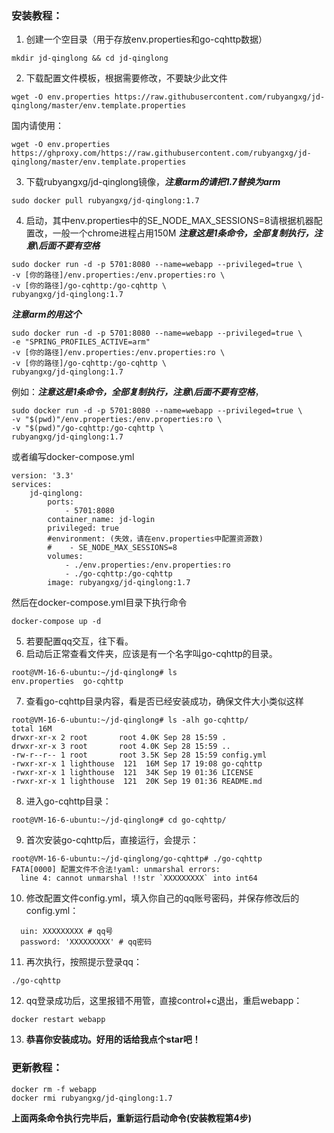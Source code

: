 ### 安装教程：
1. 创建一个空目录（用于存放env.properties和go-cqhttp数据）
```
mkdir jd-qinglong && cd jd-qinglong
```
2. 下载配置文件模板，根据需要修改，不要缺少此文件
```
wget -O env.properties https://raw.githubusercontent.com/rubyangxg/jd-qinglong/master/env.template.properties
```
国内请使用：
```
wget -O env.properties https://ghproxy.com/https://raw.githubusercontent.com/rubyangxg/jd-qinglong/master/env.template.properties
```
3. 下载rubyangxg/jd-qinglong镜像，**_注意arm的请把1.7替换为arm_**
```
sudo docker pull rubyangxg/jd-qinglong:1.7
```
4. 启动，其中env.properties中的SE_NODE_MAX_SESSIONS=8请根据机器配置改，一般一个chrome进程占用150M **_注意这是1条命令，全部复制执行，注意\后面不要有空格_**
```
sudo docker run -d -p 5701:8080 --name=webapp --privileged=true \ 
-v [你的路径]/env.properties:/env.properties:ro \ 
-v [你的路径]/go-cqhttp:/go-cqhttp \
rubyangxg/jd-qinglong:1.7
```
**_注意arm的用这个_**
```
sudo docker run -d -p 5701:8080 --name=webapp --privileged=true \
-e "SPRING_PROFILES_ACTIVE=arm"
-v [你的路径]/env.properties:/env.properties:ro \
-v [你的路径]/go-cqhttp:/go-cqhttp \
rubyangxg/jd-qinglong:1.7
```
例如：**_注意这是1条命令，全部复制执行，注意\后面不要有空格_**，
```
sudo docker run -d -p 5701:8080 --name=webapp --privileged=true \
-v "$(pwd)"/env.properties:/env.properties:ro \
-v "$(pwd)"/go-cqhttp:/go-cqhttp \
rubyangxg/jd-qinglong:1.7
``` 
或者编写docker-compose.yml
```
version: '3.3'
services:
    jd-qinglong:
        ports:
            - 5701:8080
        container_name: jd-login
        privileged: true
        #environment: (失效，请在env.properties中配置资源数)
        #    - SE_NODE_MAX_SESSIONS=8
        volumes:
            - ./env.properties:/env.properties:ro
            - ./go-cqhttp:/go-cqhttp
        image: rubyangxg/jd-qinglong:1.7
```
然后在docker-compose.yml目录下执行命令
```
docker-compose up -d
```
5. 若要配置qq交互，往下看。
6. 启动后正常查看文件夹，应该是有一个名字叫go-cqhttp的目录。
```
root@VM-16-6-ubuntu:~/jd-qinglong# ls
env.properties  go-cqhttp
   ```
7. 查看go-cqhttp目录内容，看是否已经安装成功，确保文件大小类似这样
```
root@VM-16-6-ubuntu:~/jd-qinglong# ls -alh go-cqhttp/
total 16M
drwxr-xr-x 2 root       root 4.0K Sep 28 15:59 .
drwxr-xr-x 3 root       root 4.0K Sep 28 15:59 ..
-rw-r--r-- 1 root       root 3.5K Sep 28 15:59 config.yml
-rwxr-xr-x 1 lighthouse  121  16M Sep 17 19:08 go-cqhttp
-rwxr-xr-x 1 lighthouse  121  34K Sep 19 01:36 LICENSE
-rwxr-xr-x 1 lighthouse  121  20K Sep 19 01:36 README.md
```
8. 进入go-cqhttp目录：
```
root@VM-16-6-ubuntu:~/jd-qinglong# cd go-cqhttp/
```
9. 首次安装go-cqhttp后，直接运行，会提示：
```
root@VM-16-6-ubuntu:~/jd-qinglong/go-cqhttp# ./go-cqhttp
FATA[0000] 配置文件不合法!yaml: unmarshal errors:
  line 4: cannot unmarshal !!str `XXXXXXXXX` into int64 
```
10. 修改配置文件config.yml，填入你自己的qq账号密码，并保存修改后的config.yml：
```
  uin: XXXXXXXXX # qq号
  password: 'XXXXXXXXX' # qq密码
```
11. 再次执行，按照提示登录qq：
```
./go-cqhttp 
```
12. qq登录成功后，这里报错不用管，直接control+c退出，重启webapp：
```
docker restart webapp
```
13. **恭喜你安装成功。好用的话给我点个star吧！**
### 更新教程：
```
docker rm -f webapp
docker rmi rubyangxg/jd-qinglong:1.7
```
**上面两条命令执行完毕后，重新运行启动命令(安装教程第4步)**
